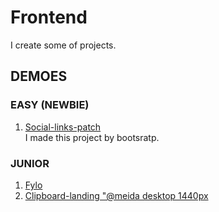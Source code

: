 # Frontend
I create some of projects.

## DEMOES
### EASY (NEWBIE)
  1. [Social-links-patch](https://mhmdhalim.github.io/Frontend/social-links-patch/)\
     I made this project by bootsratp.
  
### JUNIOR
1. [Fylo](https://mhmdhalim.github.io/Frontend/Fylo/)
2. [Clipboard-landing "@meida desktop 1440px](https://mhmdhalim.github.io/Frontend/clipboard-landing-page-master/)
